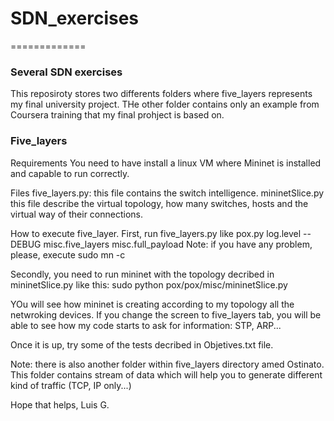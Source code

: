 # SDN_exercises
=============

### Several SDN exercises

This reposiroty stores two differents folders where five_layers represents my final university project. THe other folder contains only an example from Coursera training that my final prohject is based on.

### Five_layers
Requirements
  You need to have install a linux VM where Mininet is installed and capable to run correctly.
  
Files
  five_layers.py: this file contains the switch intelligence.
  mininetSlice.py this file describe the virtual topology, how many switches, hosts and the virtual way of their connections.
  
How to execute five_layer.
  First, run five_layers.py like
    pox.py log.level --DEBUG misc.five_layers misc.full_payload
  Note: if you have any problem, please, execute
    sudo mn -c
  
  Secondly, you need to run mininet with the topology decribed in mininetSlice.py like this: 
    sudo python pox/pox/misc/mininetSlice.py
  
  YOu will see how mininet is creating according to my topology all the netwroking devices. If you change the screen to five_layers tab, you will be able to see how my code starts to ask for information: STP, ARP...
  
  Once it is up, try some of the tests decribed in Objetives.txt file.
  
  Note: there is also another folder within five_layers directory amed Ostinato. This folder contains stream of data which will help you to generate different kind of traffic (TCP, IP only...)
  
  Hope that helps,
  Luis G.
